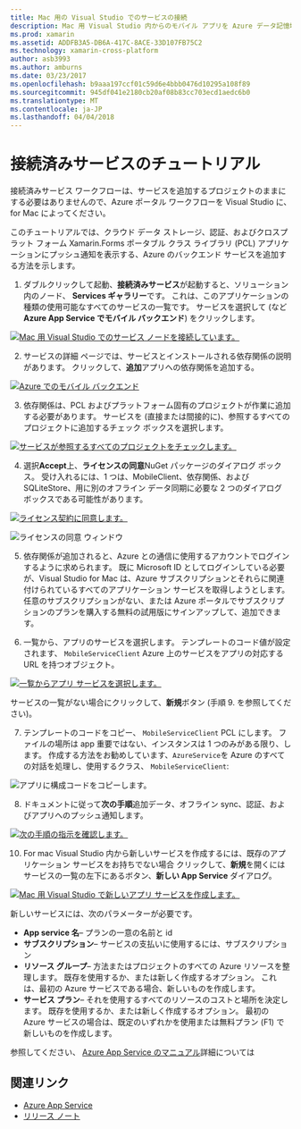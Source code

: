 ```yaml
---
title: Mac 用の Visual Studio でのサービスの接続
description: Mac 用 Visual Studio 内からのモバイル アプリを Azure データ記憶域、認証、およびプッシュ通知を追加します。
ms.prod: xamarin
ms.assetid: ADDFB3A5-DB6A-417C-8ACE-33D107FB75C2
ms.technology: xamarin-cross-platform
author: asb3993
ms.author: amburns
ms.date: 03/23/2017
ms.openlocfilehash: b9aaa197ccf01c59d6e4bbb0476d10295a108f89
ms.sourcegitcommit: 945df041e2180cb20af08b83cc703ecd1aedc6b0
ms.translationtype: MT
ms.contentlocale: ja-JP
ms.lasthandoff: 04/04/2018
---
```

# <a name="connected-services-walkthrough"></a>接続済みサービスのチュートリアル

接続済みサービス ワークフローは、サービスを追加するプロジェクトのままにする必要はありませんので、Azure ポータル ワークフローを Visual Studio に、for Mac によってください。

このチュートリアルでは、クラウド データ ストレージ、認証、およびクロスプラット フォーム Xamarin.Forms ポータブル クラス ライブラリ (PCL) アプリケーションにプッシュ通知を表示する、Azure のバックエンド サービスを追加する方法を示します。


1.  ダブルクリックして起動、**接続済みサービス**が起動すると、ソリューション内のノード、 **Services ギャラリー**です。
  これは、このアプリケーションの種類の使用可能なすべてのサービスの一覧です。 サービスを選択して (など**Azure App Service でモバイル バックエンド**) をクリックします。

  [![](connected-services-images/image001-sml.png "Mac 用 Visual Studio でのサービス ノードを接続しています。")](connected-services-images/image001.png#lightbox)

2. サービスの詳細 ページでは、サービスとインストールされる依存関係の説明があります。
  クリックして、**追加**アプリへの依存関係を追加する。

  [![](connected-services-images/image002-sml.png "Azure でのモバイル バックエンド")](connected-services-images/image002.png#lightbox)

3. 依存関係は、PCL およびプラットフォーム固有のプロジェクトが作業に追加する必要があります。
  サービスを (直接または間接的に)、参照するすべてのプロジェクトに追加するチェック ボックスを選択します。

  [![](connected-services-images/image003-sml.png "サービスが参照するすべてのプロジェクトをチェックします。")](connected-services-images/image003.png#lightbox)

4. 選択**Accept**上、**ライセンスの同意**NuGet パッケージのダイアログ ボックス。
  受け入れるには、1 つは、MobileClient、依存関係、および SQLiteStore、用に別のオフライン データ同期に必要な 2 つのダイアログ ボックスである可能性があります。

  [![](connected-services-images/image004-sml.png "ライセンス契約に同意します。")](connected-services-images/image004.png#lightbox)

  ![](connected-services-images/image005.png "ライセンスの同意 ウィンドウ")

5. 依存関係が追加されると、Azure との通信に使用するアカウントでログインするように求められます。
  既に Microsoft ID としてログインしている必要が、Visual Studio for Mac は、Azure サブスクリプションとそれらに関連付けられているすべてのアプリケーション サービスを取得しようとします。 任意のサブスクリプションがない、または Azure ポータルでサブスクリプションのプランを購入する無料の試用版にサインアップして、追加できます。

6. 一覧から、アプリのサービスを選択します。 テンプレートのコード値が設定されます、 `MobileServiceClient` Azure 上のサービスをアプリの対応する URL を持つオブジェクト。

  [![](connected-services-images/image006-sml.png "一覧からアプリ サービスを選択します。")](connected-services-images/image006.png#lightbox)

  サービスの一覧がない場合にクリックして、**新規**ボタン (手順 9. を参照してください)。

7. テンプレートのコードをコピー、 `MobileServiceClient` PCL にします。 ファイルの場所は app 重要ではない、インスタンスは 1 つのみがある限り、します。
  作成する方法をお勧めしています、`AzureService`を Azure のすべての対話を処理し、使用するクラス、 `MobileServiceClient`:

  ![](connected-services-images/image007.png "アプリに構成コードをコピーします。")

8. ドキュメントに従って**次の手順**追加データ、オフライン sync、認証、およびアプリへのプッシュ通知します。

  [![](connected-services-images/image008-sml.png "次の手順の指示を確認します。")](connected-services-images/image008.png#lightbox)

10. For mac Visual Studio 内から新しいサービスを作成するには、既存のアプリケーション サービスをお持ちでない場合
  クリックして、**新規**を開くにはサービスの一覧の左下にあるボタン、**新しい App Service**  ダイアログ。

  [![](connected-services-images/image009-sml.png "Mac 用 Visual Studio で新しいアプリ サービスを作成します。")](connected-services-images/image009.png#lightbox)

新しいサービスには、次のパラメーターが必要です。

-   **App service 名**– プランの一意の名前と id
-   **サブスクリプション**– サービスの支払いに使用するには、サブスクリプション
-   **リソース グループ**– 方法またはプロジェクトのすべての Azure リソースを整理します。 既存を使用するか、または新しく作成するオプション。 これは、最初の Azure サービスである場合、新しいものを作成します。
-   **サービス プラン**– それを使用するすべてのリソースのコストと場所を決定します。 既存を使用するか、または新しく作成するオプション。 最初の Azure サービスの場合は、既定のいずれかを使用または無料プラン (F1) で新しいものを作成します。

参照してください、 [Azure App Service のマニュアル](https://docs.microsoft.com/azure/app-service/)詳細については


## <a name="related-links"></a>関連リンク

- [Azure App Service](https://docs.microsoft.com/en-us/azure/app-service/)
- [リリース ノート](https://developer.xamarin.com/releases/studio/xamarin.studio_6.2/xamarin.studio_6.2/#Connected_Services)
